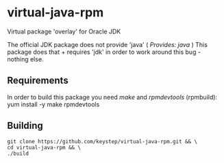 virtual-java-rpm
================

Virtual package 'overlay' for Oracle JDK

The official JDK package does not provide 'java' ( _Provides: java_ )
This package does that + requires 'jdk' in order to work around this bug - nothing else.

Requirements
------------
In order to build this package you need _make_ and _rpmdevtools_ (rpmbuild):
    yum install -y make rpmdevtools

Building
--------
    git clone https://github.com/keystep/virtual-java-rpm.git && \
    cd virtual-java-rpm && \
    ./build

